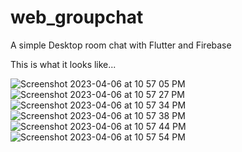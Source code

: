 # web_groupchat

A simple Desktop room chat with Flutter and Firebase

This is what it looks like...

![Screenshot 2023-04-06 at 10 57 05 PM](https://user-images.githubusercontent.com/83093616/230501661-5295ff15-faad-438f-bd36-d9589c754a31.png)
![Screenshot 2023-04-06 at 10 57 27 PM](https://user-images.githubusercontent.com/83093616/230501669-67c4095e-2643-4abb-bff4-809d529d6a4b.png)
![Screenshot 2023-04-06 at 10 57 34 PM](https://user-images.githubusercontent.com/83093616/230501678-27e3e4a6-40f4-412f-b337-173b6ee398c9.png)
![Screenshot 2023-04-06 at 10 57 38 PM](https://user-images.githubusercontent.com/83093616/230501693-f381d6b3-bb1d-4e41-8334-6c831285b7f3.png)
![Screenshot 2023-04-06 at 10 57 44 PM](https://user-images.githubusercontent.com/83093616/230501702-a6910bde-0bfc-43b5-b560-1a5eedeb2b6e.png)
![Screenshot 2023-04-06 at 10 57 54 PM](https://user-images.githubusercontent.com/83093616/230501707-77d91c63-e6be-43bd-bd5e-bcfbcbd156ed.png)
